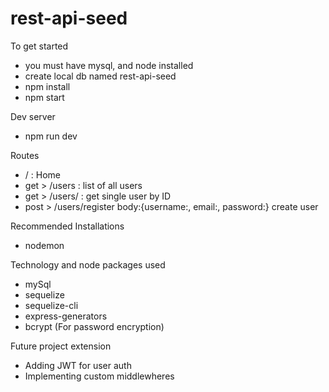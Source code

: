 # rest-api-seed

To get started

- you must have mysql, and node installed
- create local db named rest-api-seed
- npm install
- npm start

Dev server

- npm run dev

Routes

 - / : Home
 - get > /users : list of all users
 - get > /users/<userId> : get single user by ID
 - post > /users/register body:{username:<username>, email:<email>, password:<password>} create user 

Recommended Installations

 - nodemon

Technology and node packages used
 - mySql
 - sequelize
 - sequelize-cli
 - express-generators
 - bcrypt (For password encryption)

Future project extension
- Adding JWT for user auth
- Implementing custom middlewheres